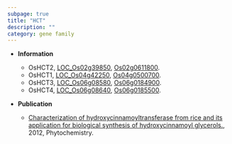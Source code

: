 ```yaml
---
subpage: true
title: "HCT"
description: ""
category: gene family
---
```


* **Information**  
    + OsHCT2, [LOC_Os02g39850](http://rice.plantbiology.msu.edu/cgi-bin/ORF_infopage.cgi?orf=LOC_Os02g39850), [Os02g0611800](http://rapdb.dna.affrc.go.jp/viewer/gbrowse_details/irgsp1?name=Os02g0611800).
    + OsHCT1, [LOC_Os04g42250](http://rice.plantbiology.msu.edu/cgi-bin/ORF_infopage.cgi?orf=LOC_Os04g42250), [Os04g0500700](http://rapdb.dna.affrc.go.jp/viewer/gbrowse_details/irgsp1?name=Os04g0500700).
    + OsHCT3, [LOC_Os06g08580](http://rice.plantbiology.msu.edu/cgi-bin/ORF_infopage.cgi?orf=LOC_Os06g08580), [Os06g0184900](http://rapdb.dna.affrc.go.jp/viewer/gbrowse_details/irgsp1?name=Os06g0184900).
    + OsHCT4, [LOC_Os06g08640](http://rice.plantbiology.msu.edu/cgi-bin/ORF_infopage.cgi?orf=LOC_Os06g08640), [Os06g0185500](http://rapdb.dna.affrc.go.jp/viewer/gbrowse_details/irgsp1?name=Os06g0185500).

* **Publication**  
    + [Characterization of hydroxycinnamoyltransferase from rice and its application for biological synthesis of hydroxycinnamoyl glycerols.](http://www.ncbi.nlm.nih.gov/pubmed?term=Characterization+of+hydroxycinnamoyltransferase+from+rice+and+its+application+for+biological+synthesis+of+hydroxycinnamoyl+glycerols.%5BTitle%5D), 2012, Phytochemistry.


